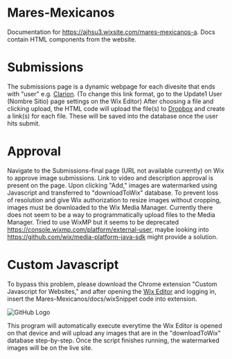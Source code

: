 # Mares-Mexicanos
Documentation for https://ajhsu3.wixsite.com/mares-mexicanos-a. Docs contain HTML components from the website.

# Submissions
The submissions page is a dynamic webpage for each divesite that ends with "user" e.g. [Clarion](
https://ajhsu3.wixsite.com/mares-mexicanos-a/update1/CLARION/user). (To change this link format, go to the Update1 User (Nombre Sitio) page settings on the Wix Editor) 
After choosing a file and clicking upload, the HTML code will upload the file(s) to [Dropbox](https://www.dropbox.com/sh/wuzzxg4scugdczp/AABxXF0yRyzLp2CPfNA2Rg6Qa?dl=0) and create a link(s) for each file. These will be saved into the database once the user hits submit.

# Approval
Navigate to the Submissions-final page (URL not available currently) on Wix to approve image submissions. Link to video and description approval is present on the page. Upon clicking "Add," images are watermarked using Javascript and transferred to "downloadToWix" database. To prevent loss of resolution and give Wix authorization to resize images without cropping, images must be downloaded to the Wix Media Manager. Currently there does not seem to be a way to programmatically upload files to the Media Manager. Tried to use WixMP but it seems to be deprecated https://console.wixmp.com/platform/external-user, maybe looking into https://github.com/wix/media-platform-java-sdk might provide a solution. 

# Custom Javascript
To bypass this problem, please download the Chrome extension "Custom Javascript for Websites," and after opening the [Wix Editor]( https://editor.wix.com/html/editor/web/renderer/edit/21569840-025d-43de-8b03-a334c8b939b0?metaSiteId=dac2ffff-65c3-4efe-b08c-af143a2fc025&editorSessionId=de3608d2-6017-47fa-ba34-53308d3954aa&referralInfo=dashboard) and logging in, insert the Mares-Mexicanos/docs/wixSnippet code into extension. 

![GitHub Logo](https://www.dropbox.com/s/6dgo1pc4kqgew7b/69980026_934934786845855_4816457028169891840_n.png?raw=1)

This program will automatically execute everytime the Wix Editor is opened on that device and will upload any images that are in the "downloadToWix" database step-by-step. Once the script finishes running, the watermarked images will be on the live site.



